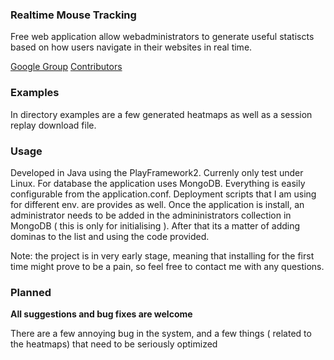 ### Realtime Mouse Tracking ###

Free web application allow webadministrators to generate useful statiscts based on how users navigate in their websites in real time.

[Google Group](https://groups.google.com/forum/?#!forum/we3c_tracker)
[Contributors](http://github.com/stykiaz/we3c_tracker/contributors)

### Examples ###

In directory examples are a few generated heatmaps as well as a session replay download file.

### Usage ###

Developed in Java using the PlayFramework2.
Currenly only test under Linux.
For database the application uses MongoDB. Everything is easily configurable from the application.conf.
Deployment scripts that I am using for different env. are provides as well.
Once the application is install, an administrator needs to be added in the admininistrators collection in MongoDB ( this is only for initialising ).
After that its a matter of adding dominas to the list and using the code provided.


Note: the project is in very early stage, meaning that installing for the first time might prove to be a pain, so feel free to contact me with any questions.


### Planned  ###

**All suggestions and bug fixes are welcome**

There are a few annoying bug in the system, and a few things ( related to the heatmaps) that need to be seriously optimized

